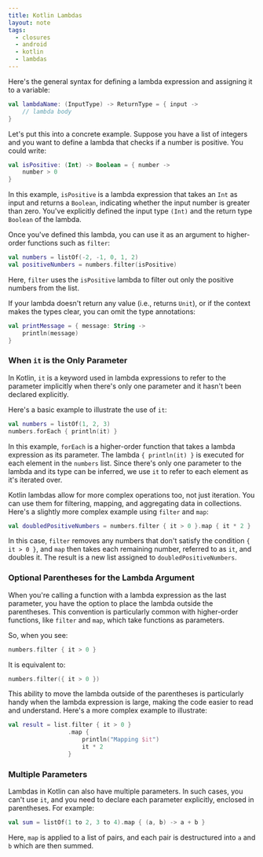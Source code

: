 ```yaml
---
title: Kotlin Lambdas
layout: note
tags:
  - closures
  - android
  - kotlin
  - lambdas
---
```


Here's the general syntax for defining a lambda expression and assigning it to a variable:

```kotlin
val lambdaName: (InputType) -> ReturnType = { input -> 
    // lambda body
}
```

Let's put this into a concrete example. Suppose you have a list of integers and you want to define a lambda that checks if a number is positive. You could write:

```kotlin
val isPositive: (Int) -> Boolean = { number ->
    number > 0
}
```

In this example, `isPositive` is a lambda expression that takes an `Int` as input and returns a `Boolean`, indicating whether the input number is greater than zero. You've explicitly defined the input type `(Int)` and the return type `Boolean` of the lambda.

Once you've defined this lambda, you can use it as an argument to higher-order functions such as `filter`:

```kotlin
val numbers = listOf(-2, -1, 0, 1, 2)
val positiveNumbers = numbers.filter(isPositive)
```

Here, `filter` uses the `isPositive` lambda to filter out only the positive numbers from the list.

If your lambda doesn't return any value (i.e., returns `Unit`), or if the context makes the types clear, you can omit the type annotations:

```kotlin
val printMessage = { message: String ->
    println(message)
}
```

### When `it` is the Only Parameter

In Kotlin, `it` is a keyword used in lambda expressions to refer to the parameter implicitly when there's only one parameter and it hasn't been declared explicitly.

Here's a basic example to illustrate the use of `it`:

```kotlin
val numbers = listOf(1, 2, 3)
numbers.forEach { println(it) }
```

In this example, `forEach` is a higher-order function that takes a lambda expression as its parameter. The lambda `{ println(it) }` is executed for each element in the `numbers` list. Since there's only one parameter to the lambda and its type can be inferred, we use `it` to refer to each element as it's iterated over.

Kotlin lambdas allow for more complex operations too, not just iteration. You can use them for filtering, mapping, and aggregating data in collections. Here's a slightly more complex example using `filter` and `map`:

```kotlin
val doubledPositiveNumbers = numbers.filter { it > 0 }.map { it * 2 }
```

In this case, `filter` removes any numbers that don't satisfy the condition `{ it > 0 }`, and `map` then takes each remaining number, referred to as `it`, and doubles it. The result is a new list assigned to `doubledPositiveNumbers`.

### Optional Parentheses for the Lambda Argument

When you're calling a function with a lambda expression as the last parameter, you have the option to place the lambda outside the parentheses. This convention is particularly common with higher-order functions, like `filter` and `map`, which take functions as parameters.

So, when you see:

```kotlin
numbers.filter { it > 0 }
```

It is equivalent to:

```kotlin
numbers.filter({ it > 0 })
```

This ability to move the lambda outside of the parentheses is particularly handy when the lambda expression is large, making the code easier to read and understand. Here's a more complex example to illustrate:

```kotlin
val result = list.filter { it > 0 }
                 .map { 
                     println("Mapping $it")
                     it * 2 
                 }
```
### Multiple Parameters

Lambdas in Kotlin can also have multiple parameters. In such cases, you can't use `it`, and you need to declare each parameter explicitly, enclosed in parentheses. For example:

```kotlin
val sum = listOf(1 to 2, 3 to 4).map { (a, b) -> a + b }
```

Here, `map` is applied to a list of pairs, and each pair is destructured into `a` and `b` which are then summed.
